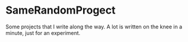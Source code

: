 # SameRandomProgect
Some projects that I write along the way.
A lot is written on the knee in a minute, just for an experiment.
